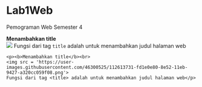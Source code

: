 # Lab1Web
Pemograman Web Semester 4

<html>
  <body>
    <p><b>Menambahkan title</b><br>
    <img src = 'https://user-images.githubusercontent.com/46300525/112613731-fd1e0e80-8e52-11eb-9427-a320cc059f08.png'>
    Fungsi dari tag <code>title</code> adalah untuk menambahkan judul halaman web</p>
    
    <p><b>Menambahkan title</b><br>
    <img src = 'https://user-images.githubusercontent.com/46300525/112613731-fd1e0e80-8e52-11eb-9427-a320cc059f08.png'>
    Fungsi dari tag <title> adalah untuk menambahkan judul halaman web</p>
  </body>
</html>
